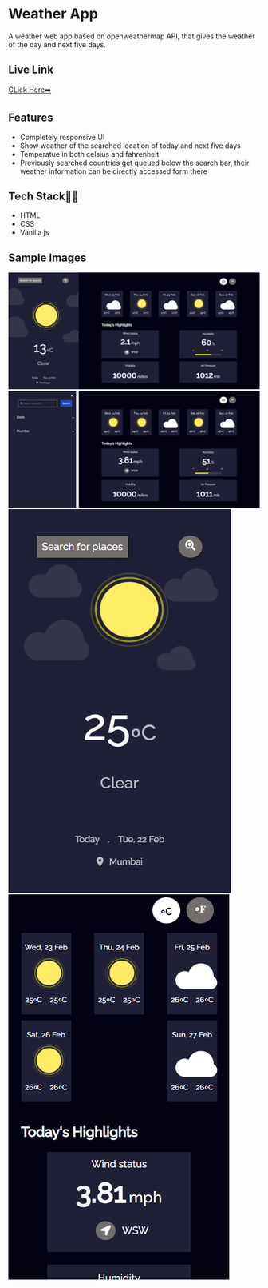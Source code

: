 # Weather App
A weather web app based on openweathermap API, that gives the weather of the day and next five days.


## Live Link
[CLick Here➡️](https://ashish8449.github.io/weatherAPP/)

## Features

- Completely responsive UI
- Show weather of the searched location of today and next five days
- Temperatue in both celsius and fahrenheit
- Previously searched countries get queued below the search bar, their weather information can be directly accessed form there


## Tech Stack👩‍💻

- HTML
- CSS
- Vanilla js

## Sample Images

![alt text](https://github.com/ANJALI-KUKRETI/Weather-App/blob/master/screenshots/w1.png)
![alt text](https://github.com/ANJALI-KUKRETI/Weather-App/blob/master/screenshots/w2.png)
![alt text](https://github.com/ANJALI-KUKRETI/Weather-App/blob/master/screenshots/w3.png)
![alt text](https://github.com/ANJALI-KUKRETI/Weather-App/blob/master/screenshots/w4.png)


